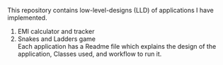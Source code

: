 This repository contains low-level-designs (LLD) of applications I have implemented.
1. EMI calculator and tracker  
2. Snakes and Ladders game  
Each application has a Readme file which explains the design of the application, Classes used, and workflow to run it.

